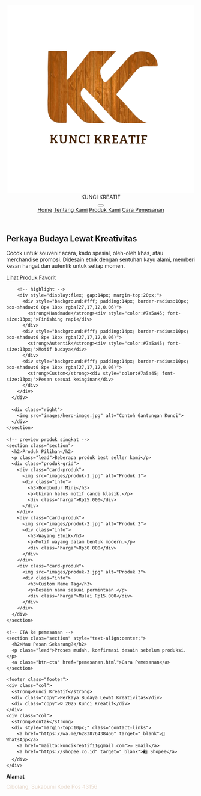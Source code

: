 <!DOCTYPE html>
<html lang="id">
<head>
  <meta charset="utf-8" />
  <meta name="viewport" content="width=device-width,initial-scale=1" />
  <title>Kunci Kreatif — Home</title>
  <link rel="stylesheet" href="style.css" />
</head>
<body>
  <!-- NAVBAR -->
<header class="header">
  <div class="brand">
<img src="images/logo-kunci.png" alt="Kunci Kreatif Logo">
    <div class="title">KUNCI KREATIF</div>
  </div>

  <button class="hamburger" aria-label="Toggle menu" aria-expanded="false" aria-controls="nav-menu">
    <span></span>
    <span></span>
    <span></span>
  </button>

  <nav id="nav-menu">
    <a href="index.html">Home</a>
    <a href="tentang.html">Tentang Kami</a>
    <a href="produk.html">Produk Kami</a>
    <a href="pemesanan.html">Cara Pemesanan</a>
  </nav>
</header>



  <main class="page-content">
    <!-- HERO -->
    <section class="hero">
      <div class="left">
        <h1>Perkaya Budaya <span class="accent">Lewat Kreativitas</span></h1>
        <p class="lead">Cocok untuk souvenir acara, kado spesial, oleh-oleh khas, atau merchandise promosi.
Didesain etnik dengan sentuhan kayu alami, memberi kesan hangat dan autentik untuk setiap momen.</p>
        <a class="btn-cta" href="produk.html">Lihat Produk Favorit</a>

        <!-- highlight -->
        <div style="display:flex; gap:14px; margin-top:20px;">
          <div style="background:#fff; padding:14px; border-radius:10px; box-shadow:0 8px 18px rgba(27,17,12,0.06)">
            <strong>Handmade</strong><div style="color:#7a5a45; font-size:13px;">Finishing rapi</div>
          </div>
          <div style="background:#fff; padding:14px; border-radius:10px; box-shadow:0 8px 18px rgba(27,17,12,0.06)">
            <strong>Autentik</strong><div style="color:#7a5a45; font-size:13px;">Motif budaya</div>
          </div>
          <div style="background:#fff; padding:14px; border-radius:10px; box-shadow:0 8px 18px rgba(27,17,12,0.06)">
            <strong>Custom</strong><div style="color:#7a5a45; font-size:13px;">Pesan sesuai keinginan</div>
          </div>
        </div>
      </div>

      <div class="right">
        <img src="images/hero-image.jpg" alt="Contoh Gantungan Kunci">
      </div>
    </section>

    <!-- preview produk singkat -->
    <section class="section">
      <h2>Produk Pilihan</h2>
      <p class="lead">Beberapa produk best seller kami</p>
      <div class="produk-grid">
        <div class="card-produk">
          <img src="images/produk-1.jpg" alt="Produk 1">
          <div class="info">
            <h3>Borobudur Mini</h3>
            <p>Ukiran halus motif candi klasik.</p>
            <div class="harga">Rp25.000</div>
          </div>
        </div>
        <div class="card-produk">
          <img src="images/produk-2.jpg" alt="Produk 2">
          <div class="info">
            <h3>Wayang Etnik</h3>
            <p>Motif wayang dalam bentuk modern.</p>
            <div class="harga">Rp30.000</div>
          </div>
        </div>
        <div class="card-produk">
          <img src="images/produk-3.jpg" alt="Produk 3">
          <div class="info">
            <h3>Custom Name Tag</h3>
            <p>Desain nama sesuai permintaan.</p>
            <div class="harga">Mulai Rp15.000</div>
          </div>
        </div>
      </div>
    </section>

    <!-- CTA ke pemesanan -->
    <section class="section" style="text-align:center;">
      <h2>Mau Pesan Sekarang?</h2>
      <p class="lead">Proses mudah, konfirmasi desain sebelum produksi.</p>
      <a class="btn-cta" href="pemesanan.html">Cara Pemesanan</a>
    </section>
  </main>

  <!-- FOOTER -->
    <footer class="footer">
    <div class="col">
      <strong>Kunci Kreatif</strong>
      <div class="copy">Perkaya Budaya Lewat Kreativitas</div>
      <div class="copy">© 2025 Kunci Kreatif</div>
    </div>
    <div class="col">
      <strong>Kontak</strong>
      <div style="margin-top:10px;" class="contact-links">
        <a href="https://wa.me/6283876438466" target="_blank">📱 WhatsApp</a>
        <a href="mailto:kuncikreatif11@gmail.com">✉ Email</a>
        <a href="https://shopee.co.id" target="_blank">🛍 Shopee</a>
      </div>
    </div>
<div class="col">
  <strong>Alamat</strong>
      <div style="margin-top:10px; color:#e6d6c8">
  <a href="https://www.google.com/maps?q=Cibolang,+Sukabumi+43156" target="_blank" style="color:#e6d6c8; text-decoration:none;" class="alamat-link">
    Cibolang, Sukabumi Kode Pos 43156
  </a>
</div>
</div>
  </footer>
    <script src="k.js"></script>
</body>
</html>
